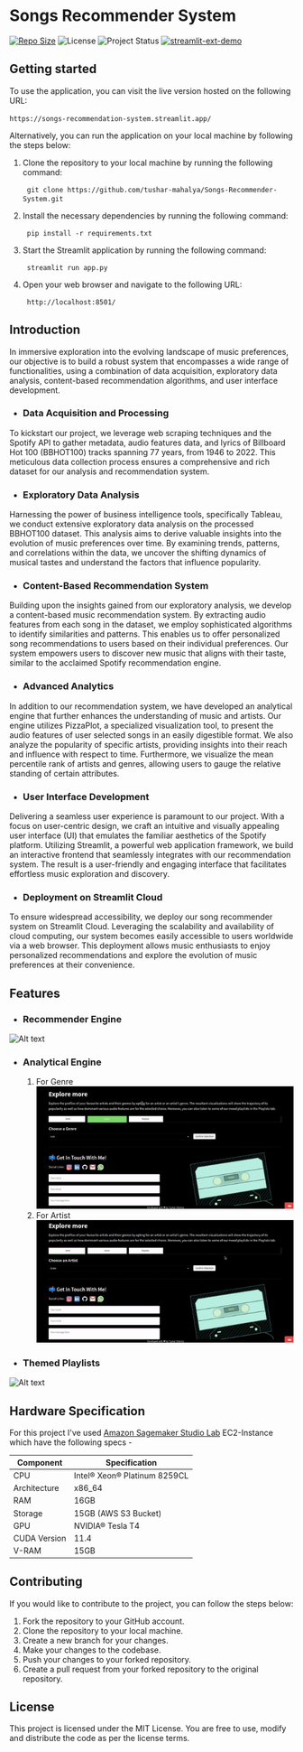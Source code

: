# Songs Recommender System

[![Repo Size](https://img.shields.io/github/repo-size/tushar-mahalya/Songs-Recommender-System?style=flat-square)](https://github.com/tushar-mahalya/Songs-Recommender-System)  ![License](https://img.shields.io/badge/license-MIT-red.svg)  ![Project Status](https://img.shields.io/badge/status-Completed-brightgreen.svg)  [![streamlit-ext-demo](https://static.streamlit.io/badges/streamlit_badge_black_white.svg)](https://songs-recommendation-system.streamlit.app/)

## Getting started
To use the application, you can visit the live version hosted on the following URL:

   `https://songs-recommendation-system.streamlit.app/`
    
Alternatively, you can run the application on your local machine by following the steps below:

1. Clone the repository to your local machine by running the following command:  

		git clone https://github.com/tushar-mahalya/Songs-Recommender-System.git
    
2. Install the necessary dependencies by running the following command:

		pip install -r requirements.txt

3. Start the Streamlit application by running the following command:

		streamlit run app.py
    
4. Open your web browser and navigate to the following URL:

		http://localhost:8501/

## Introduction
In immersive exploration into the evolving landscape of music preferences, our objective is to build a robust system that encompasses a wide range of functionalities, using a combination of data acquisition, exploratory data analysis, content-based recommendation algorithms, and user interface development.

* ### Data Acquisition and Processing
To kickstart our project, we leverage web scraping techniques and the Spotify API to gather metadata, audio features data, and lyrics of Billboard Hot 100 (BBHOT100) tracks spanning 77 years, from 1946 to 2022. This meticulous data collection process ensures a comprehensive and rich dataset for our analysis and recommendation system.
* ### Exploratory Data Analysis
Harnessing the power of business intelligence tools, specifically Tableau, we conduct extensive exploratory data analysis on the processed BBHOT100 dataset. This analysis aims to derive valuable insights into the evolution of music preferences over time. By examining trends, patterns, and correlations within the data, we uncover the shifting dynamics of musical tastes and understand the factors that influence popularity.
* ### Content-Based Recommendation System
Building upon the insights gained from our exploratory analysis, we develop a content-based music recommendation system. By extracting audio features from each song in the dataset, we employ sophisticated algorithms to identify similarities and patterns. This enables us to offer personalized song recommendations to users based on their individual preferences. Our system empowers users to discover new music that aligns with their taste, similar to the acclaimed Spotify recommendation engine.
* ### Advanced Analytics
In addition to our recommendation system, we have developed an analytical engine that further enhances the understanding of music and artists. Our engine utilizes PizzaPlot, a specialized visualization tool, to present the audio features of user selected songs in an easily digestible format. We also analyze the popularity of specific artists, providing insights into their reach and influence with respect to time. Furthermore, we visualize the mean percentile rank of artists and genres, allowing users to gauge the relative standing of certain attributes.
* ### User Interface Development
Delivering a seamless user experience is paramount to our project. With a focus on user-centric design, we craft an intuitive and visually appealing user interface (UI) that emulates the familiar aesthetics of the Spotify platform. Utilizing Streamlit, a powerful web application framework, we build an interactive frontend that seamlessly integrates with our recommendation system. The result is a user-friendly and engaging interface that facilitates effortless music exploration and discovery.
* ### Deployment on Streamlit Cloud
To ensure widespread accessibility, we deploy our song recommender system on Streamlit Cloud. Leveraging the scalability and availability of cloud computing, our system becomes easily accessible to users worldwide via a web browser. This deployment allows music enthusiasts to enjoy personalized recommendations and explore the evolution of music preferences at their convenience.

## Features
* ### Recommender Engine
![ Alt text](resources/Gifs/recommendations.gif)
* ### Analytical Engine
    1. For Genre
    ![ Alt text](resources/Gifs/genre_profile.gif)
    2. For Artist
    ![ Alt text](resources/Gifs/artist_profile.gif)
* ### Themed Playlists
![ Alt text](resources/Gifs/playlist.gif)

## Hardware Specification

For this project I've used [Amazon Sagemaker Studio Lab](https://studiolab.sagemaker.aws/) EC2-Instance which have the following specs -

| Component | Specification |
| --- | --- |
| CPU | Intel® Xeon® Platinum 8259CL |
| Architecture | x86_64 |
| RAM | 16GB |
| Storage | 15GB (AWS S3 Bucket) |
| GPU | NVIDIA® Tesla T4 |
| CUDA Version | 11.4 |
| V-RAM | 15GB |


## Contributing

If you would like to contribute to the project, you can follow the steps below:

1. Fork the repository to your GitHub account.
2. Clone the repository to your local machine.
3. Create a new branch for your changes.
4. Make your changes to the codebase.
5. Push your changes to your forked repository.
6. Create a pull request from your forked repository to the original repository.

## License

This project is licensed under the MIT License. You are free to use, modify and distribute the code as per the license terms.
